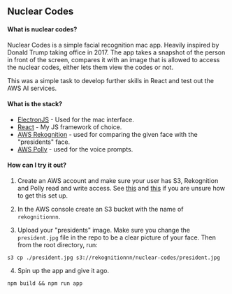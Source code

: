 ## Nuclear Codes

#### What is nuclear codes?

Nuclear Codes is a simple facial recognition mac app. Heavily inspired
by Donald Trump taking office in 2017. The app takes a snapshot of the person
in front of the screen, compares it with an image that is allowed to access
the nuclear codes, either lets them view the codes or not.

This was a simple task to develop further skills in React and test out the AWS AI services.

#### What is the stack?

- [ElectronJS](http://electron.atom.io/) - Used for the mac interface.
- [React](https://facebook.github.io/react/) - My JS framework of choice.
- [AWS Rekognition](https://aws.amazon.com/de/rekognition/) - used for comparing the given face with the "presidents" face.
- [AWS Polly](https://aws.amazon.com/polly/) - used for the voice prompts.

#### How can I try it out?

1. Create an AWS account and make sure your user has S3, Rekognition and Polly read and write access. See [this](https://aws.amazon.com/account/) and [this](http://docs.aws.amazon.com/IAM/latest/UserGuide/access_permissions.html) if you are unsure how to get this set up.

2. In the AWS console create an S3 bucket with the name of `rekognitionnn`.

3. Upload your "presidents" image. Make sure you change the `president.jpg` file in the repo to be a clear picture of your face.
Then from the root directory, run:
```
s3 cp ./president.jpg s3://rekognitionnn/nuclear-codes/president.jpg
```

4. Spin up the app and give it ago.
```
npm build && npm run app
```
